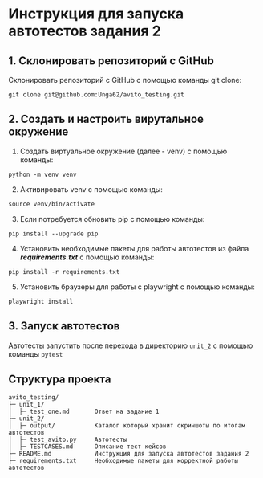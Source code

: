 # Инструкция для запуска автотестов задания 2

## 1. Склонировать репозиторий с GitHub

Склонировать репозиторий с GitHub с помощью команды git clone:
```
git clone git@github.com:Unga62/avito_testing.git
```

## 2. Создать и настроить вирутальное окружение

1. Создать виртуальное окружение (далее - venv) с помощью команды:
```
python -m venv venv
```

2. Активировать venv с помощью команды:
```
source venv/bin/activate 
```

3. Если потребуется обновить pip с помощью команды:
```
pip install --upgrade pip
```

4. Установить необходимые пакеты для работы автотестов из файла ***requirements.txt*** c помощью команды:
```
pip install -r requirements.txt
```

5. Установить браузеры для работы с playwright с помощью команды:
```
playwright install
```

## 3. Запуск автотестов

Автотесты запустить после перехода в директорию `unit_2` с помощью команды `pytest`

## Cтруктура проекта

```
avito_testing/     
├─ unit_1/
│  ├─ test_one.md       Ответ на задание 1
├─ unit_2/
│  ├─ output/           Каталог который хранит скриншоты по итогам автотестов
│  ├─ test_avito.py     Автотесты
│  ├─ TESTCASES.md      Описание тест кейсов
├─ README.md            Инструкция для запуска автотестов задания 2
├─ requirements.txt     Необходимые пакеты для корректной работы автотестов
```